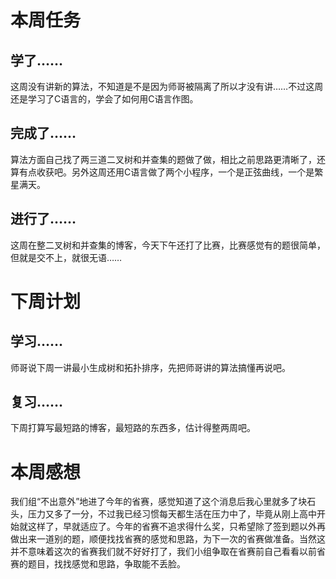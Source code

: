 # 本周任务 #

## 学了…… ##

这周没有讲新的算法，不知道是不是因为师哥被隔离了所以才没有讲……不过这周还是学习了C语言的，学会了如何用C语言作图。

## 完成了…… ##

算法方面自己找了两三道二叉树和并查集的题做了做，相比之前思路更清晰了，还算有点收获吧。另外这周还用C语言做了两个小程序，一个是正弦曲线，一个是繁星满天。

## 进行了…… ##

这周在整二叉树和并查集的博客，今天下午还打了比赛，比赛感觉有的题很简单，但就是交不上，就很无语……

# 下周计划 #

## 学习…… ##

师哥说下周一讲最小生成树和拓扑排序，先把师哥讲的算法搞懂再说吧。

## 复习…… ##

下周打算写最短路的博客，最短路的东西多，估计得整两周吧。

# 本周感想 #

我们组“不出意外”地进了今年的省赛，感觉知道了这个消息后我心里就多了块石头，压力又多了一分，不过我已经习惯每天都生活在压力中了，毕竟从刚上高中开始就这样了，早就适应了。今年的省赛不追求得什么奖，只希望除了签到题以外再做出来一道别的题，顺便找找省赛的感觉和思路，为下一次的省赛做准备。当然这并不意味着这次的省赛我们就不好好打了，我们小组争取在省赛前自己看看以前省赛的题目，找找感觉和思路，争取能不丢脸。
